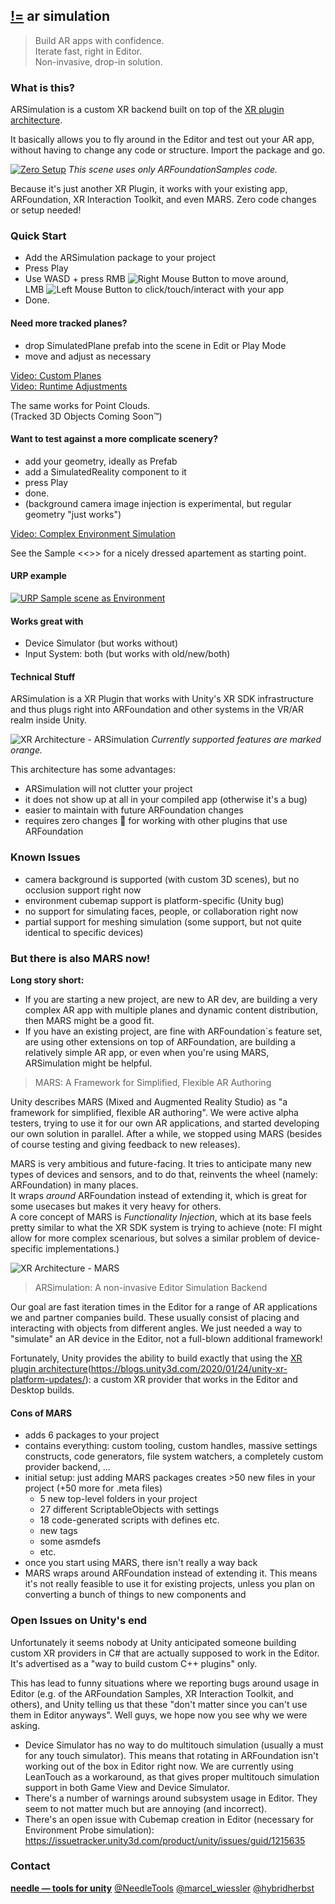 ## <span class="logo"><a href="../">!=</a></span> ar simulation
> Build AR apps with confidence.  
Iterate fast, right in Editor.  
Non-invasive, drop-in solution.  

### What is this?
ARSimulation is a custom XR backend built on top of the [XR plugin architecture](https://blogs.unity3d.com/2020/01/24/unity-xr-platform-updates/).  

It basically allows you to fly around in the Editor and test out your AR app, without having to change any code or structure. Import the package and go.

[![Zero Setup](img/simple-explanation.gif)](https://youtu.be/3b0rXkKGPF8)
*This scene uses only ARFoundationSamples code.*

Because it's just another XR Plugin, it works with your existing app, ARFoundation, XR Interaction Toolkit, and even MARS. Zero code changes or setup needed!

### Quick Start
- Add the ARSimulation package to your project
- Press Play
- Use WASD + press RMB <span class="inline-image">![Right Mouse Button](img/right-click.svg)</span> to move around,  
LMB <span class="inline-image">![Left Mouse Button](img/left-click.svg)</span> to click/touch/interact with your app
- Done.


#### Need more tracked planes?
- drop SimulatedPlane prefab into the scene in Edit or Play Mode
- move and adjust as necessary  

[Video: Custom Planes](https://youtu.be/I5LUYohV8oI)  
[Video: Runtime Adjustments](https://youtu.be/eS9v0dSpYQk)

The same works for Point Clouds.  
(Tracked 3D Objects Coming Soon™)

#### Want to test against a more complicate scenery?
- add your geometry, ideally as Prefab
- add a SimulatedReality component to it
- press Play
- done.
- (background camera image injection is experimental, but regular geometry "just works")

[Video: Complex Environment Simulation](https://youtu.be/nPvPdRppIpY)

See the Sample <<>> for a nicely dressed apartement as starting point.

#### URP example
[![URP Sample scene as Environment](img/urp-yt-preview.png)](https://youtu.be/RLLoR3mZ_fg)

#### Works great with
- Device Simulator (but works without)
- Input System: both (but works with old/new/both)

#### Technical Stuff

ARSimulation is a XR Plugin that works with Unity's XR SDK infrastructure and thus plugs right into ARFoundation and other systems in the VR/AR realm inside Unity. 

![XR Architecture - ARSimulation](img/XRArchitecture-ARSimulation.svg)
*Currently supported features are marked orange.*

This architecture has some advantages:
- ARSimulation will not clutter your project
- it does not show up at all in your compiled app (otherwise it's a bug)
- easier to maintain with future ARFoundation changes
- requires zero changes 🤞 for working with other plugins that use ARFoundation

### Known Issues
- camera background is supported (with custom 3D scenes), but no occlusion support right now
- environment cubemap support is platform-specific (Unity bug)
- no support for simulating faces, people, or collaboration right now
- partial support for meshing simulation (some support, but not quite identical to specific devices)

### But there is also MARS now!

**Long story short:**
- If you are starting a new project, are new to AR dev, are building a very complex AR app with multiple planes and dynamic content distribution, then MARS might be a good fit.  
- If you have an existing project, are fine with ARFoundation`s feature set, are using other extensions on top of ARFoundation, are building a relatively simple AR app, or even when you're using MARS, ARSimulation might be helpful.

> MARS: A Framework for Simplified, Flexible AR Authoring  

Unity describes MARS (Mixed and Augmented Reality Studio) as "a framework for simplified, flexible AR authoring". We were active alpha testers, trying to use it for our own AR applications, and started developing our own solution in parallel. After a while, we stopped using MARS (besides of course testing and giving feedback to new releases).  

MARS is very ambitious and future-facing. It tries to anticipate many new types of devices and sensors, and to do that, reinvents the wheel (namely: ARFoundation) in many places.  
It wraps _around_ ARFoundation instead of extending it, which is great for some usecases but makes it very heavy for others.  
A core concept of MARS is _Functionality Injection_, which at its base feels pretty similar to what the XR SDK system is trying to achieve (note: FI might allow for more complex scenarious, but solves a similar problem of device-specific implementations.)

![XR Architecture - MARS](img/XRArchitecture-Mars.svg)

> ARSimulation: A non-invasive Editor Simulation Backend

Our goal are fast iteration times in the Editor for a range of AR applications we and partner companies build. These usually consist of placing and interacting with objects from different angles. We just needed a way to "simulate" an AR device in the Editor, not a full-blown additional framework!  

Fortunately, Unity provides the ability to build exactly that using the [XR plugin architecture]()(https://blogs.unity3d.com/2020/01/24/unity-xr-platform-updates/): a custom XR provider that works in the Editor and Desktop builds.

#### Cons of MARS
- adds 6 packages to your project
- contains everything: custom tooling, custom handles, massive settings constructs, code generators, file system watchers, a completely custom provider backend, ...
- initial setup: just adding MARS packages creates >50 new files in your project (+50 more for .meta files)
    - 5 new top-level folders in your project
    - 27 different ScriptableObjects with settings
    - 18 code-generated scripts with defines etc.
    - new tags
    - some asmdefs
    - etc.
- once you start using MARS, there isn't really a way back
- MARS wraps around ARFoundation instead of extending it. This means it's not really feasible to use it for existing projects, unless you plan on converting a bunch of things to new components and 

### Open Issues on Unity's end
Unfortunately it seems nobody at Unity anticipated someone building custom XR providers in C# that are actually supposed to work in the Editor. It's advertised as a "way to build custom C++ plugins" only.  

This has lead to funny situations where we reporting bugs around usage in Editor (e.g. of the ARFoundation Samples, XR Interaction Toolkit, and others), and Unity telling us that these "don't matter since you can't use them in Editor anyways". Well guys, we hope now you see why we were asking.  
  
- Device Simulator has no way to do multitouch simulation (usually a must for any touch simulator). This means that rotating in ARFoundation isn't working out of the box in Editor right now. We are currently using LeanTouch as a workaround, as that gives proper multitouch simulation support in both Game View and Device Simulator.
- There's a number of warnings around subsystem usage in Editor. They seem to not matter much but are annoying (and incorrect).
- There's an open issue with Cubemap creation in Editor (necessary for Environment Probe simulation): https://issuetracker.unity3d.com/product/unity/issues/guid/1215635

### Contact

<b>[needle — tools for unity](https://needle.tools)</b>
[@NeedleTools](https://twitter.com/NeedleTools)
[@marcel_wiessler](https://twitter.com/marcel_wiessler)
[@hybridherbst](https://twitter.com/hybdridherbst)